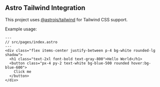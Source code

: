 ## Astro Tailwind Integration

This project uses [@astrojs/tailwind](https://docs.astro.build/en/guides/integrations-guide/tailwind/) for Tailwind CSS support.

Example usage:

```astro
---
// src/pages/index.astro
---
<div class="flex items-center justify-between p-4 bg-white rounded-lg shadow">
  <h1 class="text-2xl font-bold text-gray-800">Hello World</h1>
  <button class="px-4 py-2 text-white bg-blue-500 rounded hover:bg-blue-600">
    Click me
  </button>
</div>
```
